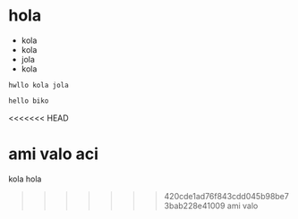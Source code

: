 # hola

* kola
* kola
* jola
* kola

``` hwllo kola jola ```

```sh
hello biko
```
<<<<<<< HEAD

ami valo aci
=======
kola hola
>>>>>>> 420cde1ad76f843cdd045b98be73bab228e41009
ami valo

